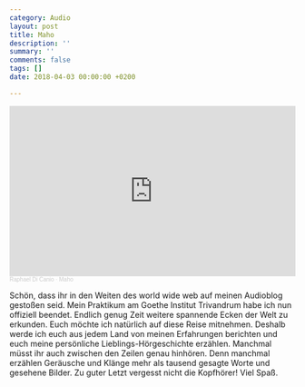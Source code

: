 ```yaml
---
category: Audio
layout: post
title: Maho
description: ''
summary: ''
comments: false
tags: []
date: 2018-04-03 00:00:00 +0200

---
```

<iframe width="100%" height="300" scrolling="no" frameborder="no" allow="autoplay" src="https://w.soundcloud.com/player/?url=https%3A//api.soundcloud.com/tracks/420804716&color=%23ff5500&auto_play=false&hide_related=false&show_comments=true&show_user=true&show_reposts=false&show_teaser=true&visual=true"></iframe><div style="font-size: 10px; color: #cccccc;line-break: anywhere;word-break: normal;overflow: hidden;white-space: nowrap;text-overflow: ellipsis; font-family: Interstate,Lucida Grande,Lucida Sans Unicode,Lucida Sans,Garuda,Verdana,Tahoma,sans-serif;font-weight: 100;"><a href="https://soundcloud.com/raphael-di-canio" title="Raphael Di Canio" target="_blank" style="color: #cccccc; text-decoration: none;">Raphael Di Canio</a> · <a href="https://soundcloud.com/raphael-di-canio/maho" title="Maho" target="_blank" style="color: #cccccc; text-decoration: none;">Maho</a></div>

Schön, dass ihr in den Weiten des world wide web auf meinen Audioblog gestoßen seid. Mein Praktikum am Goethe Institut Trivandrum habe ich nun offiziell beendet. Endlich genug Zeit weitere spannende Ecken der Welt zu erkunden. Euch möchte ich natürlich auf diese Reise mitnehmen. Deshalb werde ich euch aus jedem Land von meinen Erfahrungen berichten und euch meine persönliche Lieblings-Hörgeschichte erzählen. Manchmal müsst ihr auch zwischen den Zeilen genau hinhören. Denn manchmal erzählen Geräusche und Klänge mehr als tausend gesagte Worte und gesehene Bilder. Zu guter Letzt vergesst nicht die Kopfhörer! Viel Spaß.